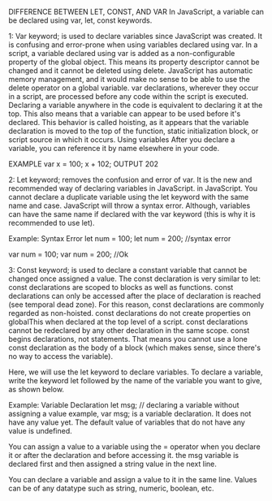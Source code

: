 DIFFERENCE BETWEEN LET, CONST, AND VAR
In JavaScript, a variable can be declared using var, let, const keywords.

 1: Var keyword; is used to declare variables since JavaScript was created. It is confusing and error-prone when using variables declared using var.
In a script, a variable declared using var is added as a non-configurable property of the global object. This means its property descriptor cannot be changed and it cannot be deleted using delete. JavaScript has automatic memory management, and it would make no sense to be able to use the delete operator on a global variable.
var declarations, wherever they occur in a script, are processed before any code within the script is executed. Declaring a variable anywhere in the code is equivalent to declaring it at the top. This also means that a variable can appear to be used before it's declared. This behavior is called hoisting, as it appears that the variable declaration is moved to the top of the function, static initialization block, or script source in which it occurs.
Using variables
After you declare a variable, you can reference it by name elsewhere in your code.

EXAMPLE
var x = 100;
x + 102;
OUTPUT
202






2: Let keyword;  removes the confusion and error of var. It is the new and recommended way of declaring variables in JavaScript.
in JavaScript. You cannot declare a duplicate variable using the let keyword with the same name and case. JavaScript will throw a syntax error. Although, variables can have the same name if declared with the var keyword (this is why it is recommended to use let).

Example: Syntax Error
let num = 100; 
let num = 200; //syntax error  

var num = 100; 
var num = 200; //Ok


3: Const keyword; is used to declare a constant variable that cannot be changed once assigned a value.
The const declaration is very similar to let:
const declarations are scoped to blocks as well as functions.
const declarations can only be accessed after the place of declaration is reached (see temporal dead zone). For this reason, const declarations are commonly regarded as non-hoisted.
const declarations do not create properties on globalThis when declared at the top level of a script.
const declarations cannot be redeclared by any other declaration in the same scope.
const begins declarations, not statements. That means you cannot use a lone const declaration as the body of a block (which makes sense, since there's no way to access the variable).



Here, we will use the let keyword to declare variables. To declare a variable, write the keyword let followed by the name of the variable you want to give, as shown below.

Example: Variable Declaration
let msg; // declaring a variable without assigning a value
example, var msg; is a variable declaration. It does not have any value yet. The default value of variables that do not have any value is undefined.

You can assign a value to a variable using the = operator when you declare it or after the declaration and before accessing it.
the msg variable is declared first and then assigned a string value in the next line.


You can declare a variable and assign a value to it in the same line. Values can be of any datatype such as string, numeric, boolean, etc.


